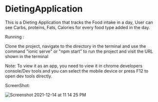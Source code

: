 # DietingApplication

This is a Dieting Application that tracks the Food intake in a day, User can see Carbs, proteins, Fats, Calories for every food type added in the day.

Running :

Clone the project, navigate to the directory in the terminal and use the command "ionic serve" or "npm start" to run the project and visit the URL shown in the terminal

Note: To view it as an app, you need to view it in chrome developers console/Dev tools and you can select the mobile device or press F12 to open dev tools directly.

ScreenShot:

![Screenshot 2021-12-14 at 11 14 25 PM](https://user-images.githubusercontent.com/26412975/146127556-d4fe43b2-f026-4209-896b-e5936773806c.png)

